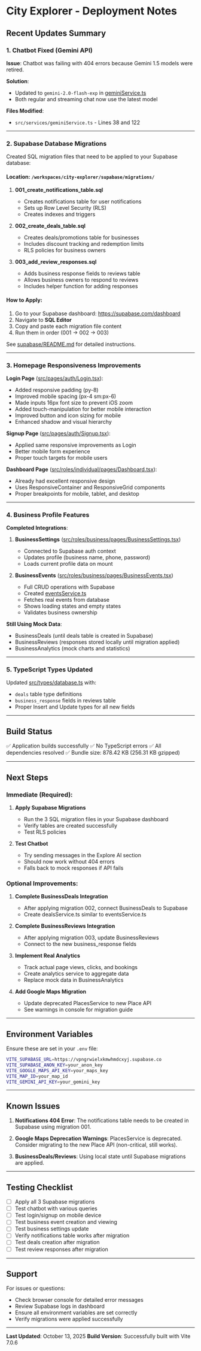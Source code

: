 # City Explorer - Deployment Notes

## Recent Updates Summary

### 1. Chatbot Fixed (Gemini API)
**Issue**: Chatbot was failing with 404 errors because Gemini 1.5 models were retired.

**Solution**:
- Updated to `gemini-2.0-flash-exp` in [geminiService.ts](src/services/geminiService.ts)
- Both regular and streaming chat now use the latest model

**Files Modified**:
- `src/services/geminiService.ts` - Lines 38 and 122

---

### 2. Supabase Database Migrations

Created SQL migration files that need to be applied to your Supabase database:

#### Location: `/workspaces/city-explorer/supabase/migrations/`

1. **001_create_notifications_table.sql**
   - Creates notifications table for user notifications
   - Sets up Row Level Security (RLS)
   - Creates indexes and triggers

2. **002_create_deals_table.sql**
   - Creates deals/promotions table for businesses
   - Includes discount tracking and redemption limits
   - RLS policies for business owners

3. **003_add_review_responses.sql**
   - Adds business response fields to reviews table
   - Allows business owners to respond to reviews
   - Includes helper function for adding responses

#### How to Apply:
1. Go to your Supabase dashboard: https://supabase.com/dashboard
2. Navigate to **SQL Editor**
3. Copy and paste each migration file content
4. Run them in order (001 → 002 → 003)

See [supabase/README.md](supabase/README.md) for detailed instructions.

---

### 3. Homepage Responsiveness Improvements

**Login Page** ([src/pages/auth/Login.tsx](src/pages/auth/Login.tsx)):
- Added responsive padding (py-8)
- Improved mobile spacing (px-4 sm:px-6)
- Made inputs 16px font size to prevent iOS zoom
- Added touch-manipulation for better mobile interaction
- Improved button and icon sizing for mobile
- Enhanced shadow and visual hierarchy

**Signup Page** ([src/pages/auth/Signup.tsx](src/pages/auth/Signup.tsx)):
- Applied same responsive improvements as Login
- Better mobile form experience
- Proper touch targets for mobile users

**Dashboard Page** ([src/roles/individual/pages/Dashboard.tsx](src/roles/individual/pages/Dashboard.tsx)):
- Already had excellent responsive design
- Uses ResponsiveContainer and ResponsiveGrid components
- Proper breakpoints for mobile, tablet, and desktop

---

### 4. Business Profile Features

**Completed Integrations**:

1. **BusinessSettings** ([src/roles/business/pages/BusinessSettings.tsx](src/roles/business/pages/BusinessSettings.tsx))
   - Connected to Supabase auth context
   - Updates profile (business name, phone, password)
   - Loads current profile data on mount

2. **BusinessEvents** ([src/roles/business/pages/BusinessEvents.tsx](src/roles/business/pages/BusinessEvents.tsx))
   - Full CRUD operations with Supabase
   - Created [eventsService.ts](src/services/eventsService.ts)
   - Fetches real events from database
   - Shows loading states and empty states
   - Validates business ownership

**Still Using Mock Data**:
- BusinessDeals (until deals table is created in Supabase)
- BusinessReviews (responses stored locally until migration applied)
- BusinessAnalytics (mock charts and statistics)

---

### 5. TypeScript Types Updated

Updated [src/types/database.ts](src/types/database.ts) with:
- `deals` table type definitions
- `business_response` fields in reviews table
- Proper Insert and Update types for all new fields

---

## Build Status

✅ Application builds successfully
✅ No TypeScript errors
✅ All dependencies resolved
✅ Bundle size: 878.42 KB (256.31 KB gzipped)

---

## Next Steps

### Immediate (Required):
1. **Apply Supabase Migrations**
   - Run the 3 SQL migration files in your Supabase dashboard
   - Verify tables are created successfully
   - Test RLS policies

2. **Test Chatbot**
   - Try sending messages in the Explore AI section
   - Should now work without 404 errors
   - Falls back to mock responses if API fails

### Optional Improvements:
1. **Complete BusinessDeals Integration**
   - After applying migration 002, connect BusinessDeals to Supabase
   - Create dealsService.ts similar to eventsService.ts

2. **Complete BusinessReviews Integration**
   - After applying migration 003, update BusinessReviews
   - Connect to the new business_response fields

3. **Implement Real Analytics**
   - Track actual page views, clicks, and bookings
   - Create analytics service to aggregate data
   - Replace mock data in BusinessAnalytics

4. **Add Google Maps Migration**
   - Update deprecated PlacesService to new Place API
   - See warnings in console for migration guide

---

## Environment Variables

Ensure these are set in your `.env` file:

```bash
VITE_SUPABASE_URL=https://vpngrwielxkmwhmdcxyj.supabase.co
VITE_SUPABASE_ANON_KEY=your_anon_key
VITE_GOOGLE_MAPS_API_KEY=your_maps_key
VITE_MAP_ID=your_map_id
VITE_GEMINI_API_KEY=your_gemini_key
```

---

## Known Issues

1. **Notifications 404 Error**: The notifications table needs to be created in Supabase using migration 001.

2. **Google Maps Deprecation Warnings**: PlacesService is deprecated. Consider migrating to the new Place API (non-critical, still works).

3. **BusinessDeals/Reviews**: Using local state until Supabase migrations are applied.

---

## Testing Checklist

- [ ] Apply all 3 Supabase migrations
- [ ] Test chatbot with various queries
- [ ] Test login/signup on mobile device
- [ ] Test business event creation and viewing
- [ ] Test business settings update
- [ ] Verify notifications table works after migration
- [ ] Test deals creation after migration
- [ ] Test review responses after migration

---

## Support

For issues or questions:
- Check browser console for detailed error messages
- Review Supabase logs in dashboard
- Ensure all environment variables are set correctly
- Verify migrations were applied successfully

---

**Last Updated**: October 13, 2025
**Build Version**: Successfully built with Vite 7.0.6
